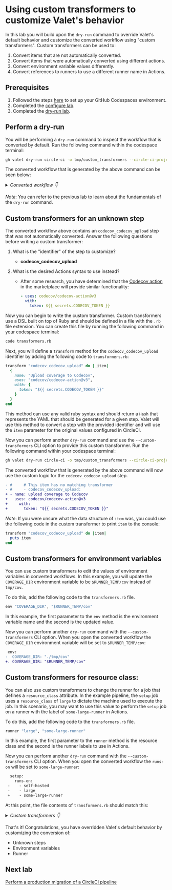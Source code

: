 # Using custom transformers to customize Valet's behavior

In this lab you will build upon the `dry-run` command to override Valet's default behavior and customize the converted workflow using "custom transformers". Custom transformers can be used to:

1. Convert items that are not automatically converted.
2. Convert items that were automatically converted using different actions.
3. Convert environment variable values differently.
4. Convert references to runners to use a different runner name in Actions.

## Prerequisites

1. Followed the steps [here](./readme.md#configure-your-codespace) to set up your GitHub Codespaces environment.
2. Completed the [configure lab](./1-configure.md#configuring-credentials).
3. Completed the [dry-run lab](./3-dry-run.md).

## Perform a dry-run

You will be performing a `dry-run` command to inspect the workflow that is converted by default. Run the following command within the codespace terminal:

```bash
gh valet dry-run circle-ci -o tmp/custom_transformers --circle-ci-project circleci-node-example
```

The converted workflow that is generated by the above command can be seen below:

<details>
  <summary><em>Converted workflow 👇</em></summary>

```yaml
name: labs-data/circleci-node-example/sample
on:
  push:
    branches:
    - main
jobs:
  setup:
    runs-on:
      - self-hosted
      - large
    env:
      COVERAGE_DIR: "./tmp/cov"
    steps:
    - run: mkdir -p $COVERAGE_DIR
  node_test:
    runs-on: ubuntu-latest
    steps:
    - uses: actions/checkout@v2
    - id: npm-cache-dir
      run: echo "::set-output name=dir::$(npm config get cache)"
    - uses: actions/cache@v2
      with:
        path: "${{ steps.npm-cache-dir.outputs.dir }}"
        key: "${{ runner.os }}-node-${{ hashFiles('**/package-lock.json') }}"
        restore-keys: "${{ runner.os }}-node-"
    - run: npm ci
    - run: npm run test
#     # This item has no matching transformer
#     - codecov_codecov_upload:
```

</details>

_Note_: You can refer to the previous [lab](./3-dry-run.md) to learn about the fundamentals of the `dry-run` command.

## Custom transformers for an unknown step

The converted workflow above contains an `codecov_codecov_upload` step that was not automatically converted. Answer the following questions before writing a custom transformer:

1. What is the "identifier" of the step to customize?
    - __codecov_codecov_upload__

2. What is the desired Actions syntax to use instead?
    - After some research, you have determined that the [Codecov action](https://github.com/marketplace/actions/codecov) in the marketplace will provide similar functionality:

      ```yaml
      - uses: codecov/codecov-action@v3
        with:
          token: ${{ secrets.CODECOV_TOKEN }}
      ```

Now you can begin to write the custom transformer. Custom transformers use a DSL built on top of Ruby and should be defined in a file with the `.rb` file extension. You can create this file by running the following command in your codespace terminal:

```bash
code transformers.rb
```

Next, you will define a `transform` method for the `codecov_codecov_upload` identifier by adding the following code to `transformers.rb`:

```ruby
transform "codecov_codecov_upload" do |_item|
  {
    name: "Upload coverage to Codecov",
    uses: "codecov/codecov-action@v3",
    with: { 
      token: "${{ secrets.CODECOV_TOKEN }}" 
    }
  }
end
```

This method can use any valid ruby syntax and should return a `Hash` that represents the YAML that should be generated for a given step. Valet will use this method to convert a step with the provided identifier and will use the `item` parameter for the original values configured in CircleCI.

Now you can perform another `dry-run` command and use the `--custom-transformers` CLI option to provide this custom transformer. Run the following command within your codespace terminal:

```bash
gh valet dry-run circle-ci -o tmp/custom_transformers --circle-ci-project circleci-node-example --custom-transformers transformers.rb
```

The converted workflow that is generated by the above command will now use the custom logic for the `codecov_codecov_upload` step.

```diff
- #     # This item has no matching transformer
- #     - codecov_codecov_upload:
+ - name: upload coverage to Codecov
+   uses: codecov/codecov-action@v3
+     with:
+       token: "${{ secrets.CODECOV_TOKEN }}"
```

_Note_: If you were unsure what the data structure of `item` was, you could use the following code in the custom transformer to print `item` to the console:

```ruby
transform "codecov_codecov_upload" do |item|
  puts item
end
```

## Custom transformers for environment variables

You can use custom transformers to edit the values of environment variables in converted workflows. In this example, you will update the `COVERAGE_DIR` environment variable to be `$RUNNER_TEMP/cov` instead of `tmp/cov`.

To do this, add the following code to the `transformers.rb` file.

```ruby
env "COVERAGE_DIR", "$RUNNER_TEMP/cov"
```

In this example, the first parameter to the `env` method is the environment variable name and the second is the updated value.

Now you can perform another `dry-run` command with the `--custom-transformers` CLI option.  When you open the converted workflow the `COVERAGE_DIR` environment variable will be set to `$RUNNER_TEMP/cov`:

```diff
 env:
-  COVERAGE_DIR: "./tmp/cov"
+. COVERAGE_DIR: "$RUNNER_TEMP/cov"
```

## Custom transformers for resource class:

You can also use custom transformers to change the runner for a job that defines a `resource_class` attribute.  In the example pipeline, the `setup` job uses a `resource_class` of `large` to dictate the machine used to execute the job.  In this scenario, you may want to use this value to perform the `setup` job on a runner with the label of `some-large-runner` in Actions.

To do this, add the following code to the `transformers.rb` file.

```ruby
runner "large", "some-large-runner"
```

In this example, the first parameter to the `runner` method is the resource class and the second is the runner labels to use in Actions.

Now you can perform another `dry-run` command with the `--custom-transformers` CLI option.  When you open the converted workflow the `runs-on` will be set to `some-large-runner`:

```diff
  setup:
    runs-on:
 -    - self-hosted
 -    - large
 +    - some-large-runner
```

At this point, the file contents of `transformers.rb` should match this:

<details>
  <summary><em>Custom transformers 👇</em></summary>

```ruby
env "COVERAGE_DIR", "$RUNNER_TEMP/cov"
runner "large", "some-large-runner"

transform "codecov_codecov_upload" do |_item|
  {
    name: "Upload coverage to Codecov",
    uses: "codecov/codecov-action@v3",
    with: { token: "${{ secrets.CODECOV_TOKEN }}" }
  }
end
```

</details>

That's it! Congratulations, you have overridden Valet's default behavior by customizing the conversion of:

- Unknown steps
- Environment variables
- Runner

## Next lab

[Perform a production migration of a CircleCI pipeline](5-migrate.md)
